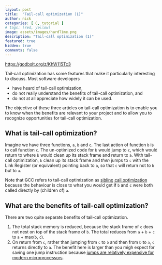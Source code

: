```yaml
---
layout: post
title:  "Tail-call optimization (1)"
author: nick
categories: [ C, tutorial ]
# tags: [red, yellow]
image: assets/images/hardTime.png
description: "Tail-call optimization (1)"
featured: true
hidden: true
comments: false
---
```


https://godbolt.org/z/KhW115Tc3

Tail-call optimization has some features that make it particularly
interesting to discuss. Most software developers
- have heard of tail-call optimization,
- do not really understand the benefits of tail-call optimization, and
- do not at all appreciate how widely it can be used.

The objective of these three articles on tail-call optimization is to
enable you to know when the benefits are relevant to your project
and to allow you to recognize opportunities for tail-call optimization.

## What is tail-call optimization?

Imagine we have three functions, `a`, `b` and `c`. The last action of
function `b` is to call function `c`. The un-optimized code for `b`
would jump to `c`, which would return to where `b`
would clean up its stack frame and return to `a`. With tail-call
optimization, `b` clean up its stack frame and _then_ jumps to `c`
with the Link Register (or equivalent) pointing back to `a`, so
that `c` will return not to `b` but to `a`.

Note that GCC refers to tail-call optimization as
[sibling call optimization](https://gcc.gnu.org/onlinedocs/gcc/Optimize-Options.html#index-foptimize-sibling-calls) because the behaviour is close to what you
would get if `b` and `c` were both called directly by (children of) `a`.

## What are the benefits of tail-call optimization?

There are two quite separate benefits of tail-call optimization.
1. The total stack memory is reduced, because the stack frame of `c`
   does not nest on top of the stack frame of `b`. The total reduces
   from `a` + `b` + `c` to `a` + max(`b`, `c`).
2. On return from `c`, rather than jumping from `c` to `b` and then
   from `b` to `a`, `c` returns directly to `a`. The benefit here is
   larger than you migh expect for saving one jump instruction because
   [jumps are relatively expensive for modern microprocessors](../singlepath-1/index.html).

